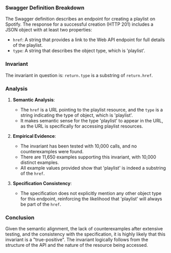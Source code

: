 ### Swagger Definition Breakdown

The Swagger definition describes an endpoint for creating a playlist on Spotify. The response for a successful creation (HTTP 201) includes a JSON object with at least two properties:
- `href`: A string that provides a link to the Web API endpoint for full details of the playlist.
- `type`: A string that describes the object type, which is 'playlist'.

### Invariant

The invariant in question is: `return.type` is a substring of `return.href`.

### Analysis

1. **Semantic Analysis**:
   - The `href` is a URL pointing to the playlist resource, and the `type` is a string indicating the type of object, which is 'playlist'.
   - It makes semantic sense for the type 'playlist' to appear in the URL, as the URL is specifically for accessing playlist resources.

2. **Empirical Evidence**:
   - The invariant has been tested with 10,000 calls, and no counterexamples were found.
   - There are 11,650 examples supporting this invariant, with 10,000 distinct examples.
   - All example values provided show that 'playlist' is indeed a substring of the `href`.

3. **Specification Consistency**:
   - The specification does not explicitly mention any other object type for this endpoint, reinforcing the likelihood that 'playlist' will always be part of the `href`.

### Conclusion

Given the semantic alignment, the lack of counterexamples after extensive testing, and the consistency with the specification, it is highly likely that this invariant is a "true-positive". The invariant logically follows from the structure of the API and the nature of the resource being accessed.
